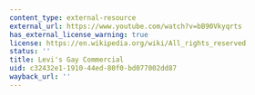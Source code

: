 ```yaml
---
content_type: external-resource
external_url: https://www.youtube.com/watch?v=bB90Vkyqrts
has_external_license_warning: true
license: https://en.wikipedia.org/wiki/All_rights_reserved
status: ''
title: Levi's Gay Commercial
uid: c32432e1-1910-44ed-80f0-bd077002dd87
wayback_url: ''
---
```

